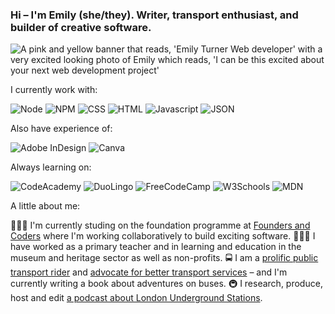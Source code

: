 ### Hi – I'm Emily (she/they). Writer, transport enthusiast, and builder of creative software.


![A pink and yellow banner that reads, 'Emily Turner Web developer' with a very excited looking photo of Emily which reads, 'I can be this excited about your next web development project'](https://github.com/EmilyDewdrop/EmilyDewdrop/assets/49107443/26fc3596-ee77-4a9d-9ee8-bd910b5cf35a)

I currently work with:

![Node](https://img.shields.io/badge/Node%20js-339933?style=for-the-badge&logo=nodedotjs&logoColor=white) ![NPM](https://img.shields.io/badge/npm-CB3837?style=for-the-badge&logo=npm&logoColor=white) ![CSS](https://img.shields.io/badge/CSS3-1572B6?style=for-the-badge&logo=css3&logoColor=white) ![HTML](https://img.shields.io/badge/HTML5-E34F26?style=for-the-badge&logo=html5&logoColor=white) ![Javascript](https://img.shields.io/badge/JavaScript-323330?style=for-the-badge&logo=javascript&logoColor=F7DF1E) ![JSON](https://img.shields.io/badge/json-5E5C5C?style=for-the-badge&logo=json&logoColor=white)

Also have experience of:

![Adobe InDesign](https://img.shields.io/badge/Adobe%20InDesign-FF3366?style=for-the-badge&logo=Adobe%20InDesign&logoColor=white) ![Canva](https://img.shields.io/badge/Canva-%2300C4CC.svg?&style=for-the-badge&logo=Canva&logoColor=white)

Always learning on:

![CodeAcademy](https://img.shields.io/badge/Codecademy-FFF0E5?style=for-the-badge&logo=codecademy&logoColor=303347) ![DuoLingo](https://img.shields.io/badge/Duolingo-58CC02?style=for-the-badge&logo=Duolingo&logoColor=white) ![FreeCodeCamp](https://img.shields.io/badge/freecodecamp-27273D?style=for-the-badge&logo=freecodecamp&logoColor=white) ![W3Schools](https://img.shields.io/badge/W3Schools-04AA6D?style=for-the-badge&logo=W3Schools&logoColor=white) ![MDN](https://img.shields.io/badge/MDN_Web_Docs-black?style=for-the-badge&logo=mdnwebdocs&logoColor=white)

A little about me:

🧑🏻‍💻 I'm currently studing on the foundation programme at [Founders and Coders](https://www.foundersandcoders.com/) where I'm working collaboratively to build exciting software.
🧑🏻‍🏫 I have worked as a primary teacher and in learning and education in the museum and heritage sector as well as non-profits.
🚍 I am a [prolific public transport rider](https://www.independent.co.uk/travel/uk/local-bus-london-scotland-b2282641.html) and [advocate for better transport services](https://www.route-one.net/features/what-the-industry-can-learn-from-a-bus-superfan/) – and I'm currently writing a book about adventures on buses.
🚇 I research, produce, host and edit [a podcast about London Underground Stations](https://podcasts.apple.com/gb/podcast/roundel-round-we-go/id1572610477).
